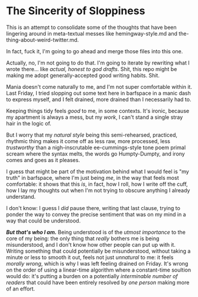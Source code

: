 # The Sincerity of Sloppiness

This is an attempt to consolidate some of the thoughts that have been lingering around in meta-textual messes like hemingway-style.md and the-thing-about-weird-twitter.md.

In fact, fuck it, I'm going to go ahead and merge those files into this one.

Actually, no, I'm not going to do that. I'm going to iterate by rewriting what I wrote there... like *actual, honest to god drafts*. Shit, this repo might be making me adopt generally-accepted good writing habits. Shit.

Mania doesn't come naturally to me, and I'm not super comfortable within it. Last Friday, I tried slopping out some text here in barfspace in a manic dash to express myself, and I felt drained, more drained than I necessarily had to.

Keeping things tidy feels *good* to me, in some contexts. It's ironic, because my apartment is always a mess, but my *work*, I can't stand a single stray hair in the logic of.

But I worry that my *natural style* being this semi-rehearsed, practiced, rhythmic thing makes it come off as less raw, more processed, less *trustworthy* than a nigh-inscrutable ee-cummings-style tone poem primal scream where the syntax melts, the words go Humpty-Dumpty, and irony comes and goes as it pleases.

I guess that might be part of the motivation behind what I would feel is "my truth" in barfspace, where I'm just being *me*, in the way that feels most comfortable: it shows that this *is*, in fact, how I roll, how I write off the cuff, how I lay my thoughts out when I'm not trying to obscure anything I already understand.

I don't know: I guess I *did* pause there, writing that last clause, trying to ponder the way to convey the precise sentiment that was on my mind in a way that could be understood.

***But that's who I am.*** Being understood is of the *utmost importance* to the core of my being: the only thing that *really* bothers me is being misunderstood, and I don't know how other people can put up with it. Writing something that could potentially be misunderstood, without taking a minute or less to smooth it out, feels not just *unnatural* to me: it feels *morally wrong*, which is why I was left feeling drained on Friday. It's wrong on the order of using a linear-time algorithm where a constant-time soultion would do: it's putting a burden on a potentially *interminable number of readers* that could have been entirely resolved by *one person* making more of an effort.
